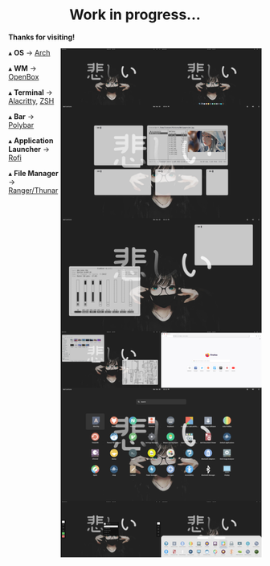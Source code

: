 <h1 align='center'>Work in progress...</h1>

**Thanks for visiting!**

<img src='Desktop.png' alt='OpenBoxWM' align='right' width='400px'/>

   ▴ **OS** -> [Arch](https://archlinux.org/)
   
   ▴ **WM** -> [OpenBox](https://bspwm.org/)

   ▴ **Terminal** -> [Alacritty](https://github.com/alacritty/alacritty), [ZSH](https://#)

   ▴ **Bar** -> [Polybar](https://polybar.github.io/)
   
   ▴ **Application Launcher** -> [Rofi](https://github.com/davatorium/rofi)

   ▴ **File Manager** -> [Ranger/Thunar](#)
